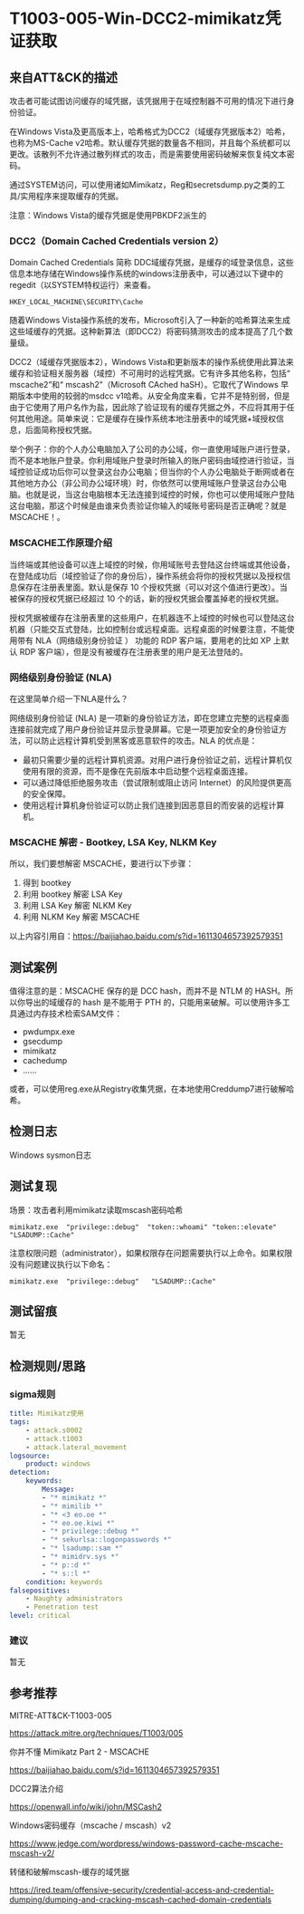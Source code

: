 # T1003-005-Win-DCC2-mimikatz凭证获取

## 来自ATT&CK的描述

攻击者可能试图访问缓存的域凭据，该凭据用于在域控制器不可用的情况下进行身份验证。

在Windows Vista及更高版本上，哈希格式为DCC2（域缓存凭据版本2）哈希，也称为MS-Cache v2哈希。默认缓存凭据的数量各不相同，并且每个系统都可以更改。该散列不允许通过散列样式的攻击，而是需要使用密码破解来恢复纯文本密码。

通过SYSTEM访问，可以使用诸如Mimikatz，Reg和secretsdump.py之类的工具/实用程序来提取缓存的凭据。

注意：Windows Vista的缓存凭据是使用PBKDF2派生的

### DCC2（Domain Cached Credentials version 2）

Domain Cached Credentials 简称 DDC域缓存凭据，是缓存的域登录信息，这些信息本地存储在Windows操作系统的windows注册表中，可以通过以下键中的regedit（以SYSTEM特权运行）来查看。

```dos
HKEY_LOCAL_MACHINE\SECURITY\Cache
```

随着Windows Vista操作系统的发布，Microsoft引入了一种新的哈希算法来生成这些域缓存的凭据。这种新算法（即DCC2）将密码猜测攻击的成本提高了几个数量级。

DCC2（域缓存凭据版本2），Windows Vista和更新版本的操作系统使用此算法来缓存和验证相关服务器（域控）不可用时的远程凭据。它有许多其他名称，包括“ mscache2”和“ mscash2”（Microsoft CAched haSH）。它取代了Windows 早期版本中使用的较弱的msdcc v1哈希。从安全角度来看，它并不是特别弱，但是由于它使用了用户名作为盐，因此除了验证现有的缓存凭据之外，不应将其用于任何其他用途。简单来说：它是缓存在操作系统本地注册表中的域凭据+域授权信息，后面简称授权凭据。

举个例子：你的个人办公电脑加入了公司的办公域，你一直使用域账户进行登录，而不是本地账户登录。你利用域账户登录时所输入的账户密码由域控进行验证，当域控验证成功后你可以登录这台办公电脑；但当你的个人办公电脑处于断网或者在其他地方办公（非公司办公域环境）时，你依然可以使用域账户登录这台办公电脑。也就是说，当这台电脑根本无法连接到域控的时候，你也可以使用域账户登陆这台电脑，那这个时候是由谁来负责验证你输入的域账号密码是否正确呢？就是MSCACHE！。

### MSCACHE工作原理介绍

当终端或其他设备可以连上域控的时候，你用域账号去登陆这台终端或其他设备，在登陆成功后（域控验证了你的身份后），操作系统会将你的授权凭据以及授权信息保存在注册表里面。默认是保存 10 个授权凭据（可以对这个值进行更改）。当被保存的授权凭据已经超过 10 个的话，新的授权凭据会覆盖掉老的授权凭据。

授权凭据被缓存在注册表里的这些用户，在机器连不上域控的时候也可以登陆这台机器（只能交互式登陆，比如控制台或远程桌面。远程桌面的时候要注意，不能使用带有 NLA（网络级别身份验证 ） 功能的 RDP 客户端，要用老的比如 XP 上默认 RDP 客户端），但是没有被缓存在注册表里的用户是无法登陆的。

### 网络级别身份验证 (NLA)

在这里简单介绍一下NLA是什么？

网络级别身份验证 (NLA)  是一项新的身份验证方法，即在您建立完整的远程桌面连接前就完成了用户身份验证并显示登录屏幕。它是一项更加安全的身份验证方法，可以防止远程计算机受到黑客或恶意软件的攻击。NLA  的优点是：

- 最初只需要少量的远程计算机资源。对用户进行身份验证之前，远程计算机仅使用有限的资源，而不是像在先前版本中启动整个远程桌面连接。  
- 可以通过降低拒绝服务攻击（尝试限制或阻止访问 Internet）的风险提供更高的安全保障。  
- 使用远程计算机身份验证可以防止我们连接到因恶意目的而安装的远程计算机。

### MSCACHE 解密 - Bootkey, LSA Key, NLKM Key

所以，我们要想解密 MSCACHE，要进行以下步骤：

1. 得到 bootkey
2. 利用 bootkey 解密 LSA Key
3. 利用 LSA Key 解密 NLKM Key
4. 利用 NLKM Key 解密 MSCACHE

以上内容引用自：<https://baijiahao.baidu.com/s?id=1611304657392579351>

## 测试案例

值得注意的是：MSCACHE 保存的是 DCC hash，而并不是 NTLM 的 HASH。所以你导出的域缓存的 hash 是不能用于 PTH 的，只能用来破解。可以使用许多工具通过内存技术检索SAM文件：

- pwdumpx.exe
- gsecdump
- mimikatz
- cachedump
- ......

或者，可以使用reg.exe从Registry收集凭据，在本地使用Creddump7进行破解哈希。

## 检测日志

Windows sysmon日志

## 测试复现

场景：攻击者利用mimikatz读取mscash密码哈希

```dos
mimikatz.exe  "privilege::debug"  "token::whoami" "token::elevate"   "LSADUMP::Cache"
```

注意权限问题（administrator），如果权限存在问题需要执行以上命令。如果权限没有问题建议执行以下命名：

```dos
mimikatz.exe  "privilege::debug"   "LSADUMP::Cache"
```

## 测试留痕

暂无

## 检测规则/思路

### sigma规则

```yml
title: Mimikatz使用
tags:
    - attack.s0002
    - attack.t1003
    - attack.lateral_movement
logsource:
    product: windows
detection:
    keywords:
        Message:
        - "* mimikatz *"
        - "* mimilib *"
        - "* <3 eo.oe *"
        - "* eo.oe.kiwi *"
        - "* privilege::debug *"
        - "* sekurlsa::logonpasswords *"
        - "* lsadump::sam *"
        - "* mimidrv.sys *"
        - "* p::d *"
        - "* s::l *"
    condition: keywords
falsepositives:
    - Naughty administrators
    - Penetration test
level: critical
```

### 建议

暂无

## 参考推荐

MITRE-ATT&CK-T1003-005

<https://attack.mitre.org/techniques/T1003/005>

你并不懂 Mimikatz Part 2 - MSCACHE

<https://baijiahao.baidu.com/s?id=1611304657392579351>

DCC2算法介绍

<https://openwall.info/wiki/john/MSCash2>

Windows密码缓存（mscache / mscash）v2

<https://www.jedge.com/wordpress/windows-password-cache-mscache-mscash-v2/>

转储和破解mscash-缓存的域凭据

<https://ired.team/offensive-security/credential-access-and-credential-dumping/dumping-and-cracking-mscash-cached-domain-credentials>

